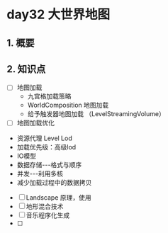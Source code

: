 # day32 大世界地图

## 1. 概要



## 2. 知识点

- [ ] 地图加载
  * 九宫格加载策略
  * WorldComposition 地图加载
  * 给予触发器地图加载 （LevelStreamingVolume）
- [ ]  地图加载优化
  * 资源代理 Level Lod
  * 加载优先级：高级lod
  * IO模型
  * 数据存储---格式与顺序
  * 并发---利用多核
  * 减少加载过程中的数据拷贝
- [ ]  Landscape 原理，使用
- [ ] 地形混合技术
- [ ]  音乐程序化生成
- [ ] 


